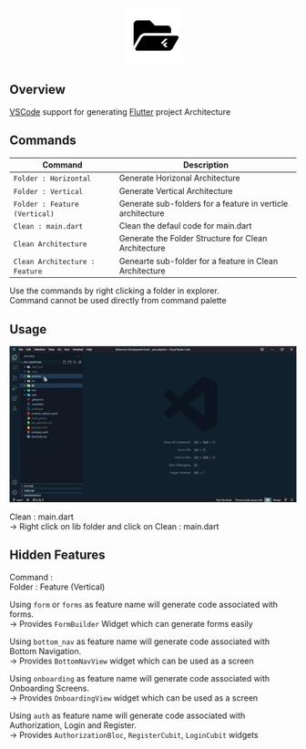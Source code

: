 
<p align="center">
<img src="https://raw.githubusercontent.com/SushanShakya/flutter_folder_structure_generator/main/assets/logo.png" height="100" alt="Architecture Generator" />
</p>

## Overview
[VSCode](https://code.visualstudio.com/) support for generating [Flutter](https://flutter.dev/) project Architecture

## Commands

| Command            | Description          |
| ------------------ | -------------------- |
| `Folder : Horizontal`   | Generate Horizonal Architecture  |
| `Folder : Vertical` | Generate Vertical Architecture |
| `Folder : Feature (Vertical)` | Generate sub-folders for a feature in verticle architecture  |
| `Clean : main.dart` | Clean the defaul code for main.dart  |
| `Clean Architecture` | Generate the Folder Structure for Clean Architecture  |
| `Clean Architecture : Feature` | Genearte sub-folder for a feature in Clean Architecture  |

Use the commands by right clicking a folder in explorer.<br>
Command cannot be used directly from command palette

## Usage

![demo](https://raw.githubusercontent.com/SushanShakya/flutter_folder_structure_generator/main/assets/usage.gif)


Clean : main.dart<br>
-> Right click on lib folder and click on Clean : main.dart

## Hidden Features

Command :<br>
    Folder : Feature (Vertical)

Using `form` or `forms` as feature name will generate code associated with forms.<br>
    -> Provides `FormBuilder` Widget which can generate forms easily

Using `bottom_nav` as feature name will generate code associated with Bottom Navigation.<br>
    -> Provides `BottomNavView` widget which can be used as a screen

Using `onboarding` as feature name will generate code associated with Onboarding Screens.<br>
    -> Provides `OnboardingView` widget which can be used as a screen

Using `auth` as feature name will generate code associated with Authorization, Login and Register.<br>
    -> Provides `AuthorizationBloc`, `RegisterCubit`, `LoginCubit`  widgets